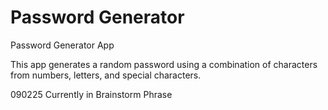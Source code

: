 # Password Generator
Password Generator App


This app generates a random password using a combination of characters from numbers, letters, and special characters.

090225
Currently in Brainstorm Phrase

